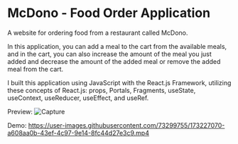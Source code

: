 # McDono - Food Order Application

A website for ordering food from a restaurant called McDono.

In this application, you can add a meal to the cart from the available meals, and in the cart, 
you can also increase the amount of the meal you just added and decrease the amount of the added meal or remove the added meal from the cart.

I built this application using JavaScript with the React.js Framework, utilizing these concepts of React.js: props, Portals, Fragments, useState, useContext, useReducer, useEffect, and useRef.

Preview:
![Capture](https://user-images.githubusercontent.com/73299755/173226665-d02a794e-be17-477c-9672-2b8d9804eff9.PNG)

Demo:
https://user-images.githubusercontent.com/73299755/173227070-a608aa0b-43ef-4c97-9e14-8fc44d27e3c9.mp4

